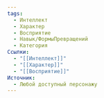 ```yaml
---
tags:
  - Интеллект
  - Характер
  - Восприятие
  - Навык/ФормыПревращений
  - Категория
Ссылки:
  - "[[Интеллект]]"
  - "[[Характер]]"
  - "[[Восприятие]]"
Источник:
  - Любой доступный персонажу
---
```

